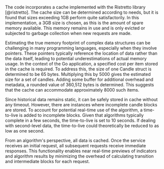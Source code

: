 The code incorporates a cache implemented with the Ristretto library [@ristretto]. The cache size can be determined according to needs, but it is found that sizes exceeding 1GB perform quite satisfactorily. In this implementation, a 3GB size is chosen, as this is the amount of spare memory available. This memory remains in use and is only evicted or subjected to garbage collection when new requests are made.

Estimating the true memory footprint of complex data structures can be challenging in many programming languages, especially when they involve pointers. These pointers typically reference the location of data rather than the data itself, leading to potential underestimations of actual memory usage. In the context of the Go application, a specified cost per item stored in the cache is required. To address this, the size of one Candle struct is determined to be 65 bytes. Multiplying this by 5000 gives the estimated size for a set of candles. Adding some buffer for additional overhead and metadata, a rounded value of 360,512 bytes is determined. This suggests that the cache can accommodate approximately 8000 such items.

Since historical data remains static, it can be safely stored in cache without any timeout. However, there are instances where incomplete candle blocks are stored. To account for potential real-time use of the algorithm, a time-to-live is added to incomplete blocks. Given that algorithms typically complete in a few seconds, the time-to-live is set to 10 seconds. If dealing with second-level data, the time-to-live could theoretically be reduced to as low as one second.

From an algorithm's perspective, all data is cached. Once the service receives an initial request, all subsequent requests receive immediate responses. This functionality enables near real-time previews of indicators and algorithm results by minimizing the overhead of calculating transition and intermediate blocks for each request.